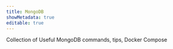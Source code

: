 ```yaml
---
title: MongoDB
showMetadata: true
editable: true
---
```


Collection of Useful MongoDB commands, tips, Docker Compose